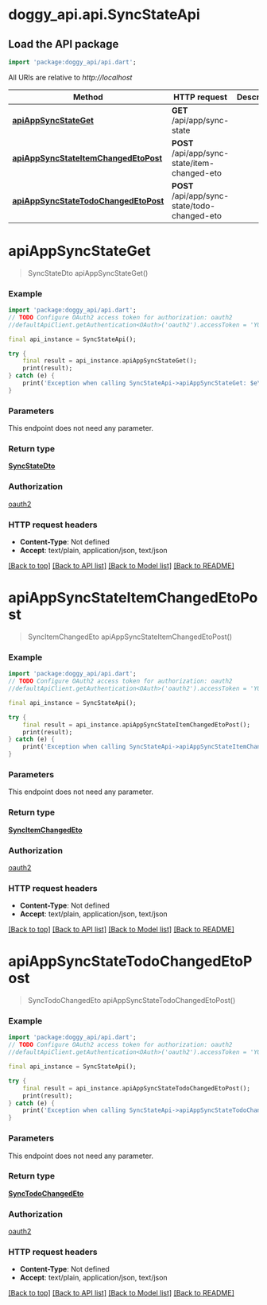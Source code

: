 # doggy_api.api.SyncStateApi

## Load the API package
```dart
import 'package:doggy_api/api.dart';
```

All URIs are relative to *http://localhost*

Method | HTTP request | Description
------------- | ------------- | -------------
[**apiAppSyncStateGet**](SyncStateApi.md#apiappsyncstateget) | **GET** /api/app/sync-state | 
[**apiAppSyncStateItemChangedEtoPost**](SyncStateApi.md#apiappsyncstateitemchangedetopost) | **POST** /api/app/sync-state/item-changed-eto | 
[**apiAppSyncStateTodoChangedEtoPost**](SyncStateApi.md#apiappsyncstatetodochangedetopost) | **POST** /api/app/sync-state/todo-changed-eto | 


# **apiAppSyncStateGet**
> SyncStateDto apiAppSyncStateGet()



### Example
```dart
import 'package:doggy_api/api.dart';
// TODO Configure OAuth2 access token for authorization: oauth2
//defaultApiClient.getAuthentication<OAuth>('oauth2').accessToken = 'YOUR_ACCESS_TOKEN';

final api_instance = SyncStateApi();

try {
    final result = api_instance.apiAppSyncStateGet();
    print(result);
} catch (e) {
    print('Exception when calling SyncStateApi->apiAppSyncStateGet: $e\n');
}
```

### Parameters
This endpoint does not need any parameter.

### Return type

[**SyncStateDto**](SyncStateDto.md)

### Authorization

[oauth2](../README.md#oauth2)

### HTTP request headers

 - **Content-Type**: Not defined
 - **Accept**: text/plain, application/json, text/json

[[Back to top]](#) [[Back to API list]](../README.md#documentation-for-api-endpoints) [[Back to Model list]](../README.md#documentation-for-models) [[Back to README]](../README.md)

# **apiAppSyncStateItemChangedEtoPost**
> SyncItemChangedEto apiAppSyncStateItemChangedEtoPost()



### Example
```dart
import 'package:doggy_api/api.dart';
// TODO Configure OAuth2 access token for authorization: oauth2
//defaultApiClient.getAuthentication<OAuth>('oauth2').accessToken = 'YOUR_ACCESS_TOKEN';

final api_instance = SyncStateApi();

try {
    final result = api_instance.apiAppSyncStateItemChangedEtoPost();
    print(result);
} catch (e) {
    print('Exception when calling SyncStateApi->apiAppSyncStateItemChangedEtoPost: $e\n');
}
```

### Parameters
This endpoint does not need any parameter.

### Return type

[**SyncItemChangedEto**](SyncItemChangedEto.md)

### Authorization

[oauth2](../README.md#oauth2)

### HTTP request headers

 - **Content-Type**: Not defined
 - **Accept**: text/plain, application/json, text/json

[[Back to top]](#) [[Back to API list]](../README.md#documentation-for-api-endpoints) [[Back to Model list]](../README.md#documentation-for-models) [[Back to README]](../README.md)

# **apiAppSyncStateTodoChangedEtoPost**
> SyncTodoChangedEto apiAppSyncStateTodoChangedEtoPost()



### Example
```dart
import 'package:doggy_api/api.dart';
// TODO Configure OAuth2 access token for authorization: oauth2
//defaultApiClient.getAuthentication<OAuth>('oauth2').accessToken = 'YOUR_ACCESS_TOKEN';

final api_instance = SyncStateApi();

try {
    final result = api_instance.apiAppSyncStateTodoChangedEtoPost();
    print(result);
} catch (e) {
    print('Exception when calling SyncStateApi->apiAppSyncStateTodoChangedEtoPost: $e\n');
}
```

### Parameters
This endpoint does not need any parameter.

### Return type

[**SyncTodoChangedEto**](SyncTodoChangedEto.md)

### Authorization

[oauth2](../README.md#oauth2)

### HTTP request headers

 - **Content-Type**: Not defined
 - **Accept**: text/plain, application/json, text/json

[[Back to top]](#) [[Back to API list]](../README.md#documentation-for-api-endpoints) [[Back to Model list]](../README.md#documentation-for-models) [[Back to README]](../README.md)

